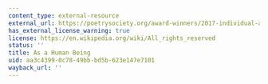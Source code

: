 ```yaml
---
content_type: external-resource
external_url: https://poetrysociety.org/award-winners/2017-individual-awards/lyric-poetry-award
has_external_license_warning: true
license: https://en.wikipedia.org/wiki/All_rights_reserved
status: ''
title: As a Human Being
uid: aa3c4399-0c78-49bb-bd5b-623e147e7101
wayback_url: ''
---
```

